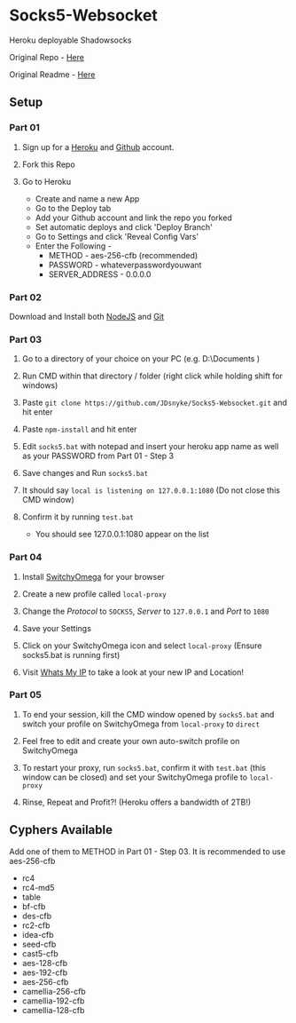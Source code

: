 # Socks5-Websocket
Heroku deployable Shadowsocks

Original Repo - [Here](https://github.com/VincentChanX/shadowsocks-over-websocket)

Original Readme - [Here](https://github.com/JDsnyke/Socks5-Websocket/blob/master/ORIGINAL-README.md)

## Setup 

### Part 01

1. Sign up for a [Heroku](https://heroku.com/) and [Github](https://github.com/) account.

2. Fork this Repo 

3. Go to Heroku

   * Create and name a new App
   * Go to the Deploy tab
   * Add your Github account and link the repo you forked
   * Set automatic deploys and click 'Deploy Branch'
   * Go to Settings and click 'Reveal Config Vars'
   * Enter the Following - 
       * METHOD - aes-256-cfb (recommended) 
       * PASSWORD - whateverpasswordyouwant
       * SERVER_ADDRESS - 0.0.0.0       
  
### Part 02

Download and Install both [NodeJS](https://nodejs.org/en/download/) and [Git](https://git-scm.com/downloads)

### Part 03

1. Go to a directory of your choice on your PC (e.g. D:\Documents )

2. Run CMD within that directory / folder (right click while holding shift for windows)

3. Paste ```git clone https://github.com/JDsnyke/Socks5-Websocket.git``` and hit enter

4. Paste ```npm-install``` and hit enter

5. Edit ```socks5.bat``` with notepad and insert your heroku app name as well as your PASSWORD from Part 01 - Step 3

6. Save changes and Run ```socks5.bat``` 

7. It should say ```local is listening on 127.0.0.1:1080``` (Do not close this CMD window)

8. Confirm it by running ```test.bat```

    * You should see 127.0.0.1:1080 appear on the list
    
### Part 04

1. Install [SwitchyOmega](https://github.com/FelisCatus/SwitchyOmega) for your browser

2. Create a new profile called ```local-proxy```

3. Change the *Protocol* to ```SOCKS5```, *Server* to ```127.0.0.1``` and *Port* to ```1080```

4. Save your Settings

5. Click on your SwitchyOmega icon and select ```local-proxy``` (Ensure socks5.bat is running first)

6. Visit [Whats My IP](https://whatsmyip.com/) to take a look at your new IP and Location!

### Part 05

1. To end your session, kill the CMD window opened by ```socks5.bat``` and switch your profile on SwitchyOmega from ```local-proxy``` to ```direct```  

2. Feel free to edit and create your own auto-switch profile on SwitchyOmega

3. To restart your proxy, run ```socks5.bat```, confirm it with ```test.bat``` (this window can be closed) and set your SwitchyOmega profile to ```local-proxy```

4. Rinse, Repeat and Profit?! (Heroku offers a bandwidth of 2TB!)

## Cyphers Available

Add one of them to METHOD in Part 01 - Step 03. It is recommended to use aes-256-cfb

* rc4
* rc4-md5
* table
* bf-cfb
* des-cfb
* rc2-cfb
* idea-cfb
* seed-cfb
* cast5-cfb
* aes-128-cfb
* aes-192-cfb
* aes-256-cfb
* camellia-256-cfb
* camellia-192-cfb
* camellia-128-cfb
